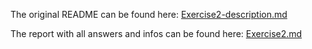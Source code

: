 The original README can be found here: [Exercise2-description.md](Exercise2-description.md)

The report with all answers and infos can be found here: [Exercise2.md](docs/WAS_Simon_Dudler_Exercise2)